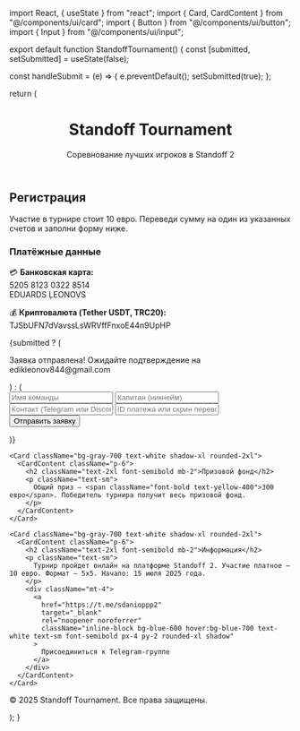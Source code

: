 import React, { useState } from "react"; import { Card, CardContent } from "@/components/ui/card"; import { Button } from "@/components/ui/button"; import { Input } from "@/components/ui/input";

export default function StandoffTournament() { const [submitted, setSubmitted] = useState(false);

const handleSubmit = (e) => { e.preventDefault(); setSubmitted(true); };

return ( <div className="min-h-screen bg-gradient-to-br from-gray-900 to-gray-800 text-white p-6"> <header className="text-center mb-10"> <h1 className="text-5xl font-bold text-yellow-400 mb-2">Standoff Tournament</h1> <p className="text-lg text-gray-300">Соревнование лучших игроков в Standoff 2</p> </header>

<main className="grid grid-cols-1 md:grid-cols-2 lg:grid-cols-3 gap-6">
    <Card className="bg-gray-700 text-white shadow-xl rounded-2xl">
      <CardContent className="p-6">
        <h2 className="text-2xl font-semibold mb-2">Регистрация</h2>
        <p className="text-sm mb-4">
          Участие в турнире стоит <span className="font-bold text-yellow-400">10 евро</span>. Переведи сумму на один из указанных счетов и заполни форму ниже.
        </p>
        <div className="bg-gray-800 p-4 rounded-xl mb-4">
          <h3 className="font-semibold text-lg mb-2">Платёжные данные</h3>
          <p className="text-sm">💳 <strong>Банковская карта:</strong><br/>5205 8123 0322 8514<br/>EDUARDS ĻEONOVS</p>
          <p className="text-sm mt-2">💰 <strong>Криптовалюта (Tether USDT, TRC20):</strong><br/>TJSbUFN7dVavssLsWRVffFnxoE44n9UpHP</p>
        </div>
        {submitted ? (
          <p className="text-green-400 font-semibold">Заявка отправлена! Ожидайте подтверждение на edikleonov844@gmail.com</p>
        ) : (
          <form className="space-y-3" onSubmit={handleSubmit}>
            <Input placeholder="Имя команды" className="bg-gray-800 text-white" required />
            <Input placeholder="Капитан (никнейм)" className="bg-gray-800 text-white" required />
            <Input placeholder="Контакт (Telegram или Discord)" className="bg-gray-800 text-white" required />
            <Input placeholder="ID платежа или скрин перевода" className="bg-gray-800 text-white" required />
            <Button type="submit" className="bg-yellow-500 hover:bg-yellow-600 w-full">Отправить заявку</Button>
          </form>
        )}
      </CardContent>
    </Card>

    <Card className="bg-gray-700 text-white shadow-xl rounded-2xl">
      <CardContent className="p-6">
        <h2 className="text-2xl font-semibold mb-2">Призовой фонд</h2>
        <p className="text-sm">
          Общий приз — <span className="font-bold text-yellow-400">300 евро</span>. Победитель турнира получит весь призовой фонд.
        </p>
      </CardContent>
    </Card>

    <Card className="bg-gray-700 text-white shadow-xl rounded-2xl">
      <CardContent className="p-6">
        <h2 className="text-2xl font-semibold mb-2">Информация</h2>
        <p className="text-sm">
          Турнир пройдет онлайн на платформе Standoff 2. Участие платное — 10 евро. Формат — 5x5. Начало: 15 июля 2025 года.
        </p>
        <div className="mt-4">
          <a
            href="https://t.me/sdanioppp2"
            target="_blank"
            rel="noopener noreferrer"
            className="inline-block bg-blue-600 hover:bg-blue-700 text-white text-sm font-semibold px-4 py-2 rounded-xl shadow"
          >
            Присоединиться к Telegram-группе
          </a>
        </div>
      </CardContent>
    </Card>
  </main>

  <footer className="mt-16 text-center text-gray-400 text-sm">
    © 2025 Standoff Tournament. Все права защищены.
  </footer>
</div>

); }

